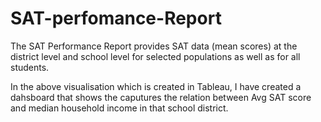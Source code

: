 # SAT-perfomance-Report

The SAT Performance Report provides SAT data (mean scores) at the district level and school level for selected populations as well as for all students.

In the above visualisation which is created in Tableau, I have created a dahsboard that shows the caputures the relation between Avg SAT score and median household income in that school district. 
